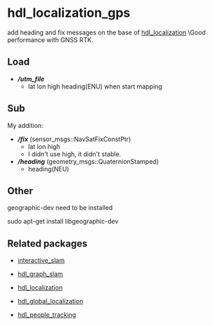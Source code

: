 # hdl_localization_gps
add heading and fix messages on the base of
 <a href="https://github.com/koide3/hdl_localization">hdl_localization</a>
\Good performance with GNSS RTK.


## Load
- ***/utm_file*** 
  - lat lon high heading(ENU) when start mapping

## Sub
My addition:
- ***/fix*** (sensor_msgs::NavSatFixConstPtr)
  -  lat lon high 
  -  I didn't use high, it didn't stable.
- ***/heading*** (geometry_msgs::QuaternionStamped)
  - heading(NEU)

## Other 

geographic-dev need to be installed

sudo apt-get install libgeographic-dev


## Related packages

- [interactive_slam](https://github.com/koide3/interactive_slam)

- <a href="https://github.com/koide3/hdl_graph_slam">hdl_graph_slam</a>
- <a href="https://github.com/koide3/hdl_localization">hdl_localization</a>
- <a href="https://github.com/koide3/hdl_global_localization">hdl_global_localization</a>
- <a href="https://github.com/koide3/hdl_people_tracking">hdl_people_tracking</a>




